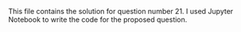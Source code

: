 This file contains the solution for question number 21. I used Jupyter Notebook to write the code for the proposed question. 
